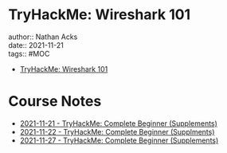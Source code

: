 # TryHackMe: Wireshark 101

author:: Nathan Acks  
date:: 2021-11-21  
tags:: #MOC

* [TryHackMe: Wireshark 101](https://tryhackme.com/room/wireshark)

# Course Notes

* [2021-11-21 - TryHackMe: Complete Beginner (Supplements)](../log/2021-11-21-tryhackme-complete-beginner-supplements.md)
* [2021-11-22 - TryHackMe: Complete Beginner (Supplments)](../log/2021-11-22-tryhackme-complete-beginner-supplements.md)
* [2021-11-27 - TryHackMe: Complete Beginner (Supplements)](../log/2021-11-27-tryhackme-complete-beginner-supplements.md)

